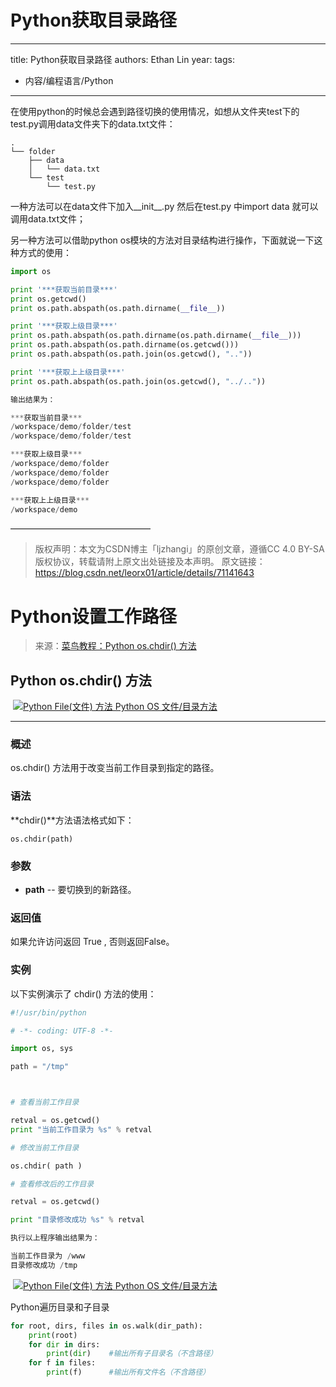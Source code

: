 # Python获取目录路径


---
title: Python获取目录路径
authors: Ethan Lin
year:
tags:
  - 内容/编程语言/Python 
---



在使用python的时候总会遇到路径切换的使用情况，如想从文件夹test下的test.py调用data文件夹下的data.txt文件：

```text
.
└── folder
    ├── data
    │   └── data.txt
    └── test
        └── test.py
```

一种方法可以在data文件下加入__init__.py 然后在test.py 中import data 就可以调用data.txt文件；

另一种方法可以借助python os模块的方法对目录结构进行操作，下面就说一下这种方式的使用：

```python
import os

print '***获取当前目录***'
print os.getcwd()
print os.path.abspath(os.path.dirname(__file__))

print '***获取上级目录***'
print os.path.abspath(os.path.dirname(os.path.dirname(__file__)))
print os.path.abspath(os.path.dirname(os.getcwd()))
print os.path.abspath(os.path.join(os.getcwd(), ".."))

print '***获取上上级目录***'
print os.path.abspath(os.path.join(os.getcwd(), "../.."))

输出结果为：

***获取当前目录***
/workspace/demo/folder/test
/workspace/demo/folder/test

***获取上级目录***
/workspace/demo/folder
/workspace/demo/folder
/workspace/demo/folder

***获取上上级目录***
/workspace/demo
```
————————————————
> 版权声明：本文为CSDN博主「ljzhangi」的原创文章，遵循CC 4.0 BY-SA版权协议，转载请附上原文出处链接及本声明。
原文链接：https://blog.csdn.net/leorx01/article/details/71141643



# Python设置工作路径



> 来源：[菜鸟教程：Python os.chdir() 方法](https://www.runoob.com/python/os-chdir.html)

## Python os.chdir() 方法

 [![Python File(文件) 方法](https://www.runoob.com/images/up.gif) Python OS 文件/目录方法](https://www.runoob.com/python/os-file-methods.html)

---

### 概述

os.chdir() 方法用于改变当前工作目录到指定的路径。

### 语法

**chdir()**方法语法格式如下：

```os.chdir(path)```

### 参数

-   **path** -- 要切换到的新路径。 
    

### 返回值

如果允许访问返回 True , 否则返回False。

### 实例

以下实例演示了 chdir() 方法的使用：

```python
#!/usr/bin/python

# -*- coding: UTF-8 -*-

import os, sys

path = "/tmp"



# 查看当前工作目录

retval = os.getcwd()
print "当前工作目录为 %s" % retval

# 修改当前工作目录

os.chdir( path )

# 查看修改后的工作目录

retval = os.getcwd()

print "目录修改成功 %s" % retval

执行以上程序输出结果为：

当前工作目录为 /www
目录修改成功 /tmp
```

 [![Python File(文件) 方法](https://www.runoob.com/images/up.gif) Python OS 文件/目录方法](https://www.runoob.com/python/os-file-methods.html)



Python遍历目录和子目录

```python
for root, dirs, files in os.walk(dir_path):
    print(root)
    for dir in dirs:
        print(dir)    #输出所有子目录名（不含路径）
    for f in files:
        print(f)      #输出所有文件名（不含路径）
```
